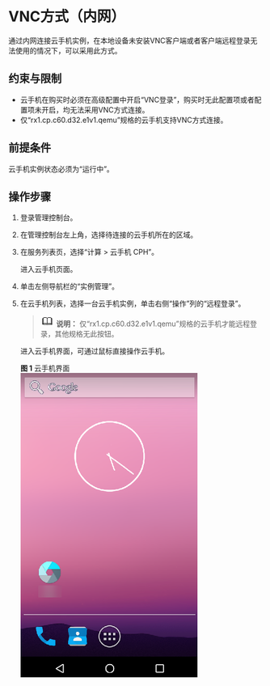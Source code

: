 # VNC方式（内网）<a name="cph_ug_0006"></a>

通过内网连接云手机实例，在本地设备未安装VNC客户端或者客户端远程登录无法使用的情况下，可以采用此方式。

## 约束与限制<a name="section135286153478"></a>

-   云手机在购买时必须在高级配置中开启“VNC登录”，购买时无此配置项或者配置项未开启，均无法采用VNC方式连接。
-   仅“rx1.cp.c60.d32.e1v1.qemu”规格的云手机支持VNC方式连接。

## 前提条件<a name="section5282112412438"></a>

云手机实例状态必须为“运行中”。

## 操作步骤<a name="section1671814146104"></a>

1.  登录管理控制台。
2.  在管理控制台左上角，选择待连接的云手机所在的区域。
3.  在服务列表页，选择“计算 \> 云手机 CPH”。

    进入云手机页面。

4.  单击左侧导航栏的“实例管理”。
5.  在云手机列表，选择一台云手机实例，单击右侧“操作”列的“远程登录”。

    >![](public_sys-resources/icon-note.gif) **说明：** 
    >仅“rx1.cp.c60.d32.e1v1.qemu”规格的云手机才能远程登录，其他规格无此按钮。

    进入云手机界面，可通过鼠标直接操作云手机。

    **图 1**  云手机界面<a name="fig5646173312224"></a>  
    ![](figures/云手机界面.png "云手机界面")


